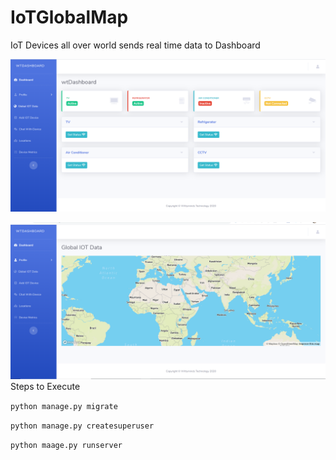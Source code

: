# IoTGlobalMap
IoT Devices all over world sends real time data to Dashboard


![](iotglobal1.png)

![](iotglobal2.png)
Steps to Execute

`python manage.py migrate`

`python manage.py createsuperuser`

`python maage.py runserver`

